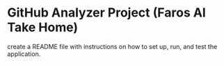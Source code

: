 # GitHub Analyzer Project (Faros AI Take Home)


create a README file with instructions on how to set up, run, and test the application.
